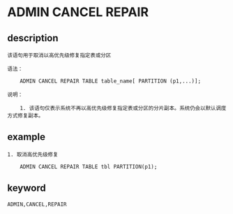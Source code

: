 # ADMIN CANCEL REPAIR
## description

    该语句用于取消以高优先级修复指定表或分区

    语法：

        ADMIN CANCEL REPAIR TABLE table_name[ PARTITION (p1,...)];

    说明：

        1. 该语句仅表示系统不再以高优先级修复指定表或分区的分片副本。系统仍会以默认调度方式修复副本。
        
## example

    1. 取消高优先级修复

        ADMIN CANCEL REPAIR TABLE tbl PARTITION(p1);

## keyword
    ADMIN,CANCEL,REPAIR

